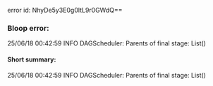 error id: NhyDe5y3E0g0ltL9r0GWdQ==
### Bloop error:

25/06/18 00:42:59 INFO DAGScheduler: Parents of final stage: List()
#### Short summary: 

25/06/18 00:42:59 INFO DAGScheduler: Parents of final stage: List()